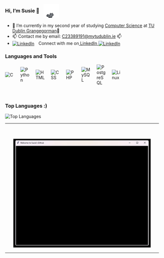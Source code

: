 ### Hi, I’m Susie 👋 <img src="https://raw.githubusercontent.com/erdyn/welcomeGif/refs/heads/main/pixel-cat.gif" width="50px" style="vertical-align: middle; margin-left: 10px;">

- 🌱 I’m currently in my second year of studying [Computer Science](https://www.tudublin.ie/study/undergraduate/courses/computer-science-tu856/) at [TU Dublin Grangegorman](https://www.tudublin.ie/explore/our-campuses/grangegorman/)🌱
- 📫 Contact me by email: C23389191@mytudublin.ie 📫
- <a href="https://www.linkedin.com/in/susanna-perkins-6905bb296" target="_blank"><img align="center" src="https://cdn.jsdelivr.net/gh/devicons/devicon@latest/icons/linkedin/linkedin-original.svg" alt="LinkedIn" width="25px" style="padding-right:10px;" /></a> Connect with me on<a href="https://www.linkedin.com/in/susanna-perkins-6905bb296" target="_blank"> LinkedIn <img align="center" src="https://cdn.jsdelivr.net/gh/devicons/devicon@latest/icons/linkedin/linkedin-original.svg" alt="LinkedIn" width="25px" style="padding-right:10px;" /> </a>

### Languages and Tools

<div style="display: flex; align-items: center; gap: 10px;">
<img align="left" alt="C" width="30px" style="padding-right:10px;" src="https://cdn.jsdelivr.net/gh/devicons/devicon@latest/icons/c/c-plain.svg" />     
<img align="left" alt="Python" width="30px" style="padding-right:10px;" src="https://cdn.jsdelivr.net/gh/devicons/devicon/icons/python/python-plain.svg" />
<img align="left" alt="HTML" width="30px" style="padding-right:10px;" src="https://cdn.jsdelivr.net/gh/devicons/devicon/icons/html5/html5-plain.svg" />
<img align="left" alt="CSS" width="30px" style="padding-right:10px;" src="https://cdn.jsdelivr.net/gh/devicons/devicon/icons/css3/css3-plain.svg" />
<img align="left" alt="PHP" width="30px" style="padding-right:10px;" src="https://cdn.jsdelivr.net/gh/devicons/devicon@latest/icons/php/php-original.svg" />
<img  align="left" alt="MySQL" width="30px" style="padding-right:10px;"src="https://cdn.jsdelivr.net/gh/devicons/devicon@latest/icons/mysql/mysql-original.svg" />
<img align="left" alt="PostgreSQL" width="30px" style="padding-right:10px;" src="https://cdn.jsdelivr.net/gh/devicons/devicon@latest/icons/postgresql/postgresql-original.svg" />
<img align="left" alt="Linux" width="30px" style="padding-right:10px;" src="https://cdn.jsdelivr.net/gh/devicons/devicon/icons/linux/linux-original.svg" />
</div>
<br /><br />

  ### Top Languages :)
  <img alt="Top Languages" width="400px" src="https://github-readme-stats.vercel.app/api/top-langs/?username=erdyn"/>

---

<div style="margin-top: 50px;" align="center">
  <img alt="WelcomeGif" width="450px" src="https://raw.githubusercontent.com/erdyn/welcomeGif/refs/heads/main/welcomeGIF.gif">
</div>

---
